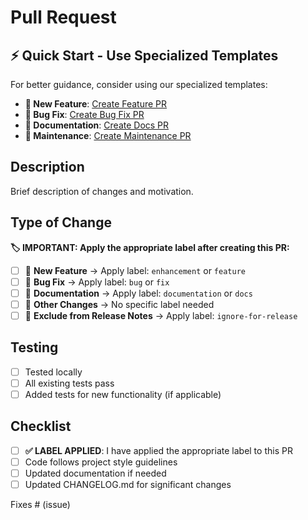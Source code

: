 # Pull Request

## ⚡ Quick Start - Use Specialized Templates

For better guidance, consider using our specialized templates:

- **🚀 New Feature**: [Create Feature PR](https://github.com/danielmeppiel/apm/compare/main...HEAD?template=feature.md)
- **🐛 Bug Fix**: [Create Bug Fix PR](https://github.com/danielmeppiel/apm/compare/main...HEAD?template=bugfix.md)  
- **📖 Documentation**: [Create Docs PR](https://github.com/danielmeppiel/apm/compare/main...HEAD?template=documentation.md)
- **🔧 Maintenance**: [Create Maintenance PR](https://github.com/danielmeppiel/apm/compare/main...HEAD?template=maintenance.md)

## Description

Brief description of changes and motivation.

## Type of Change

**🏷️ IMPORTANT: Apply the appropriate label after creating this PR:**

- [ ] 🚀 **New Feature** → Apply label: `enhancement` or `feature`
- [ ] 🐛 **Bug Fix** → Apply label: `bug` or `fix`  
- [ ] 📖 **Documentation** → Apply label: `documentation` or `docs`
- [ ] 🔧 **Other Changes** → No specific label needed
- [ ] 🚫 **Exclude from Release Notes** → Apply label: `ignore-for-release`

## Testing

- [ ] Tested locally
- [ ] All existing tests pass
- [ ] Added tests for new functionality (if applicable)

## Checklist

- [ ] **✅ LABEL APPLIED**: I have applied the appropriate label to this PR
- [ ] Code follows project style guidelines
- [ ] Updated documentation if needed
- [ ] Updated CHANGELOG.md for significant changes

Fixes # (issue)
